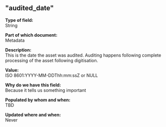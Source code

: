 ## "audited_date"

**Type of field:**  
String  

**Part of which document:**  
Metadata

**Description:**  
This is the date the asset was audited. Auditing happens following complete processing of the asset following digitisation.

**Value:**  
ISO 8601:YYYY-MM-DDThh:mm:ssZ or NULL


**Why do we have this field:**  
Because it tells us something important  

**Populated by whom and when:**  
TBD

**Updated where and when:**  
Never
